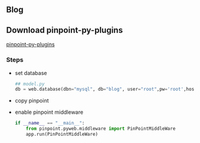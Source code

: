 ## Blog


## Download pinpoint-py-plugins
[pinpoint-py-plugins](https://github.com/pinpoint-apm/pinpoint-c-agent/releases/download/V2020.12.17/pinpoint-python-plugins-v0.0.1.tar.gz)

### Steps

* set database

    ``` py
    ## model.py
    db = web.database(dbn="mysql", db="blog", user="root",pw='root',host="dev-mysql")
    ```
* copy pinpoint
* enable pinpoint middleware
    ``` python
    if __name__ == "__main__":
        from pinpoint.pyweb.middleware import PinPointMiddleWare
        app.run(PinPointMiddleWare)
    ```
  
